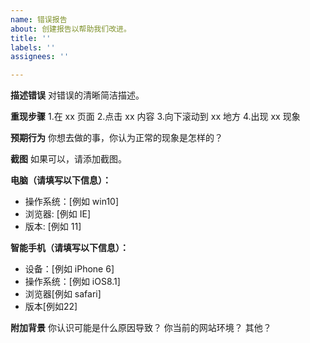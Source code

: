 ```yaml
---
name: 错误报告
about: 创建报告以帮助我们改进。
title: ''
labels: ''
assignees: ''

---
```


**描述错误**
对错误的清晰简洁描述。

**重现步骤**
1.在 xx 页面
2.点击 xx 内容
3.向下滚动到 xx 地方
4.出现 xx 现象

**预期行为**
你想去做的事，你认为正常的现象是怎样的？

**截图**
如果可以，请添加截图。

**电脑（请填写以下信息）：**
  - 操作系统：[例如 win10]
  - 浏览器: [例如 IE]
  - 版本: [例如 11]

**智能手机（请填写以下信息）：**
  - 设备：[例如 iPhone 6]
  - 操作系统：[例如 iOS8.1]
  - 浏览器[例如 safari]
  - 版本[例如22]

**附加背景**
你认识可能是什么原因导致？
你当前的网站环境？
其他？
